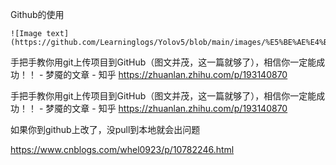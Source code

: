 Github的使用



```
![Image text](https://github.com/Learninglogs/Yolov5/blob/main/images/%E5%BE%AE%E4%BF%A1%E5%9B%BE%E7%89%87.jpg)
```

手把手教你用git上传项目到GitHub（图文并茂，这一篇就够了），相信你一定能成功！！ - 梦魇的文章 - 知乎 https://zhuanlan.zhihu.com/p/193140870

手把手教你用git上传项目到GitHub（图文并茂，这一篇就够了），相信你一定能成功！！ - 梦魇的文章 - 知乎 https://zhuanlan.zhihu.com/p/193140870

如果你到github上改了，没pull到本地就会出问题

https://www.cnblogs.com/whel0923/p/10782246.html